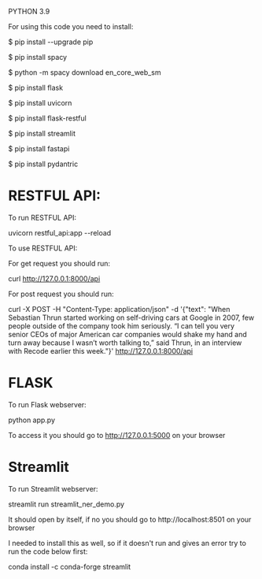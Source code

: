 PYTHON 3.9

For using this code you need to install:

$ pip install --upgrade pip

$ pip install spacy

$ python -m spacy download en_core_web_sm

$ pip install flask

$ pip install uvicorn

$ pip install flask-restful

$ pip install streamlit

$ pip install fastapi

$ pip install pydantric

# RESTFUL API:

To run RESTFUL API:

uvicorn restful_api:app --reload

To use RESTFUL API:

For get request you should run:

curl http://127.0.0.1:8000/api

For post request you should run:

curl -X POST -H "Content-Type: application/json" -d '{"text": "When Sebastian Thrun started working on self-driving cars at Google in 2007, few people outside of the company took him seriously. “I can tell you very senior CEOs of major American car companies would shake my hand and turn away because I wasn’t worth talking to,” said Thrun, in an interview with Recode earlier this week."}' http://127.0.0.1:8000/api


# FLASK

To run Flask webserver:

python app.py

To access it you should go to http://127.0.0.1:5000 on your browser

# Streamlit

To run Streamlit webserver:

streamlit run streamlit_ner_demo.py

It should open by itself, if no you should go to http://localhost:8501 on your browser

I needed to install this as well, so if it doesn't run and gives an error try to run the code below first:

conda install -c conda-forge streamlit



